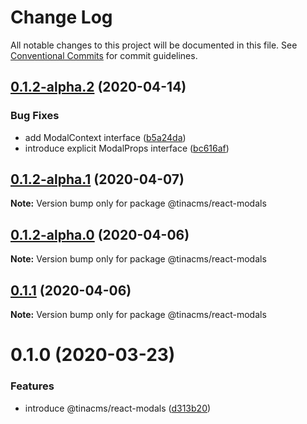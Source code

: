 # Change Log

All notable changes to this project will be documented in this file.
See [Conventional Commits](https://conventionalcommits.org) for commit guidelines.

## [0.1.2-alpha.2](https://github.com/tinacms/tinacms/compare/@tinacms/react-modals@0.1.2-alpha.1...@tinacms/react-modals@0.1.2-alpha.2) (2020-04-14)


### Bug Fixes

* add ModalContext interface ([b5a24da](https://github.com/tinacms/tinacms/commit/b5a24da))
* introduce explicit ModalProps interface ([bc616af](https://github.com/tinacms/tinacms/commit/bc616af))





## [0.1.2-alpha.1](https://github.com/tinacms/tinacms/compare/@tinacms/react-modals@0.1.2-alpha.0...@tinacms/react-modals@0.1.2-alpha.1) (2020-04-07)

**Note:** Version bump only for package @tinacms/react-modals





## [0.1.2-alpha.0](https://github.com/tinacms/tinacms/compare/@tinacms/react-modals@0.1.1...@tinacms/react-modals@0.1.2-alpha.0) (2020-04-06)

**Note:** Version bump only for package @tinacms/react-modals





## [0.1.1](https://github.com/tinacms/tinacms/compare/@tinacms/react-modals@0.1.0...@tinacms/react-modals@0.1.1) (2020-04-06)

**Note:** Version bump only for package @tinacms/react-modals





# 0.1.0 (2020-03-23)


### Features

* introduce @tinacms/react-modals ([d313b20](https://github.com/tinacms/tinacms/commit/d313b20))
